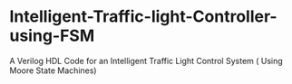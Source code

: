 # Intelligent-Traffic-light-Controller-using-FSM
A Verilog HDL Code for an Intelligent Traffic Light Control System ( Using Moore State Machines)
